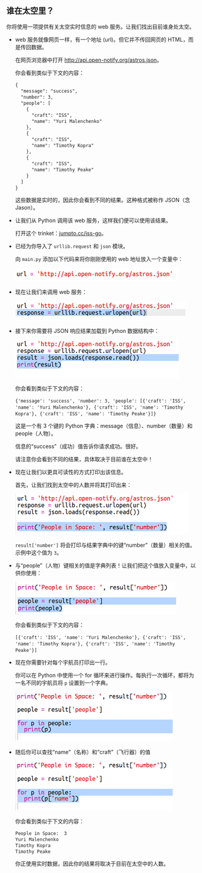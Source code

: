 ## 谁在太空里？

你将使用一项提供有关太空实时信息的 web 服务。让我们找出目前谁身处太空。 



+ web 服务就像网页一样，有一个地址 (url)。但它并不传回网页的 HTML，而是传回数据。 

    在网页浏览器中打开 <a href="http://api.open-notify.org/astros.json" target="_blank">http://api.open-notify.org/astros.json</a>。 

    你会看到类似于下文的内容：

    ```
    {
      "message": "success", 
      "number": 3, 
      "people": [
        {
          "craft": "ISS", 
          "name": "Yuri Malenchenko"
        }, 
        {
          "craft": "ISS", 
          "name": "Timothy Kopra"
        }, 
        {
          "craft": "ISS", 
          "name": "Timothy Peake"
        }
      ]
    }
    ```

    这些数据是实时的，因此你会看到不同的结果。这种格式被称作 JSON（念 Jason）。 

+ 让我们从 Python 调用该 web 服务，这样我们便可以使用该结果。

    打开这个 trinket：<a href="http://jumpto.cc/iss-go" target="_blank">jumpto.cc/iss-go</a>。 

+ 已经为你导入了 `urllib.request` 和 `json` 模块。 

    向 `main.py` 添加以下代码来将你刚刚使用的 web 地址放入一个变量中：

    ![screenshot](images/iss-url.png)
   
+ 现在让我们来调用 web 服务：

    ![screenshot](images/iss-request.png)


+ 接下来你需要将 JSON 响应结果加载到 Python 数据结构中：

    ![screenshot](images/iss-result.png)


    你会看到类似于下文的内容：

    ```{'message': 'success', 'number': 3, 'people': [{'craft': 'ISS', 'name': 'Yuri Malenchenko'}, {'craft': 'ISS', 'name': 'Timothy Kopra'}, {'craft': 'ISS', 'name': 'Timothy Peake'}]} ```

    这是一个有 3 个键的 Python 字典：message（信息）、number（数量）和 people（人物）。 

    信息的“success”（成功）值告诉你请求成功。很好。 

    请注意你会看到不同的结果，具体取决于目前谁在太空中！

+ 现在让我们以更具可读性的方式打印出该信息。 

    首先，让我们找到太空中的人数并将其打印出来：
  
    ![screenshot](images/iss-number.png)

    `result['number']` 将会打印与结果字典中的键“number”（数量）相关的值。示例中这个值为 `3`。 

+ 与“people”（人物）键相关的值是字典列表！让我们把这个值放入变量中，以供你使用：

    ![screenshot](images/iss-people.png)


    你会看到类似于下文的内容： 
    
    ```[{'craft': 'ISS', 'name': 'Yuri Malenchenko'}, {'craft': 'ISS', 'name': 'Timothy Kopra'}, {'craft': 'ISS', 'name': 'Timothy Peake'}] ```

+ 现在你需要针对每个宇航员打印出一行。

    你可以在 Python 中使用一个 for 循环来进行操作。每执行一次循环，都将为一名不同的宇航员将 `p` 设置到一个字典。

    ![screenshot](images/iss-people-1a.png)

+ 随后你可以查找“name”（名称）和“craft”（飞行器）的值

    ![screenshot](images/iss-people-2.png)
  
    你会看到类似于下文的内容：

    ```
    People in Space:  3
    Yuri Malenchenko
    Timothy Kopra
    Timothy Peake
    ```

    你正使用实时数据，因此你的结果将取决于目前在太空中的人数。 




